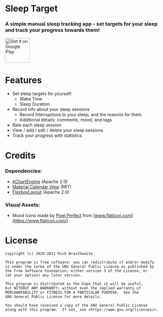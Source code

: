 # Sleep Target

### A simple manual sleep tracking app - set targets for your sleep and track your progress towards them!

<a href='https://play.google.com/store/apps/details?id=com.rbraithwaite.sleeptarget&pcampaignid=pcampaignidMKT-Other-global-all-co-prtnr-py-PartBadge-Mar2515-1'>
<img height="80" alt='Get it on Google Play' src='https://play.google.com/intl/en_us/badges/static/images/badges/en_badge_web_generic.png'/></a>

# Features

* Set sleep targets for yourself:
  - Wake Time
  - Sleep Duration 
* Record info about your sleep sessions
    - Record interruptions to your sleep, and the reasons for them
    - Additional details: comments, mood, and tags
* Rate each sleep session
* View / add / edit / delete your sleep sessions
* Track your progress with statistics

# Credits

### Dependencies:
* [AChartEngine](https://github.com/ddanny/achartengine) (Apache 2.0)
* [Material Calendar View](https://github.com/prolificinteractive/material-calendarview) (MIT)
* [FlexboxLayout](https://github.com/google/flexbox-layout) (Apache 2.0)

### Visual Assets:
* Mood icons made by [Pixel Perfect](https://www.flaticon.com/authors/pixel-perfect) from [www.flaticon.com](https://www.flaticon.com/)

# License
    Copyright (c) 2020-2021 Rich Braithwaite

    This program is free software: you can redistribute it and/or modify
    it under the terms of the GNU General Public License as published by
    the Free Software Foundation, either version 3 of the License, or
    (at your option) any later version.

    This program is distributed in the hope that it will be useful,
    but WITHOUT ANY WARRANTY; without even the implied warranty of
    MERCHANTABILITY or FITNESS FOR A PARTICULAR PURPOSE.  See the
    GNU General Public License for more details.

    You should have received a copy of the GNU General Public License
    along with this program.  If not, see <https://www.gnu.org/licenses/>.